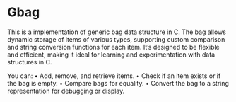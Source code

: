 # Gbag

This is a implementation of generic bag data structure in C. The bag allows dynamic storage of items of various types, supporting custom comparison and string conversion functions for each item. It’s designed to be flexible and efficient, making it ideal for learning and experimentation with data structures in C.

You can: 
  • Add, remove, and retrieve items.
	•	Check if an item exists or if the bag is empty.
	•	Compare bags for equality.
	•	Convert the bag to a string representation for debugging or display.
